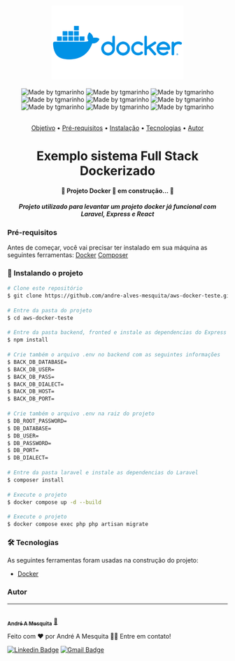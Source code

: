 <div align="center">
<img src="Docker-Logo.png" width="300" >
</div>
<br>
<div align="center">
 <img alt="Made by tgmarinho" src="https://img.shields.io/badge/Docker-v26.1.1-2496ED?style=plano&logo=docker"> 
 <img alt="Made by tgmarinho" src="https://img.shields.io/badge/Node-v20.11.1-5FA04E?style=plano&logo=nodedotjs"> 
 <img alt="Made by tgmarinho" src="https://img.shields.io/badge/Express-v4.19.2-000000?style=plano&logo=express">
 <img alt="Made by tgmarinho" src="https://img.shields.io/badge/Laravel-v11-FF2D20?style=plano&logo=laravel"> 
 <img alt="Made by tgmarinho" src="https://img.shields.io/badge/MySql-v8-4479A1?style=plano&logo=mysql"> 
 <img alt="Made by tgmarinho" src="https://img.shields.io/badge/Nginx-v1.25.5-009639?style=plano&logo=nginx"> 
 <img alt="Made by tgmarinho" src="https://img.shields.io/badge/Nginx-v1.25.5-009639?style=plano&logo=nginx"> 
 <img alt="Made by tgmarinho" src="https://img.shields.io/badge/React-v18.3.1-61DAFB?style=plano&logo=react"> 
 <img alt="Made by tgmarinho" src="https://img.shields.io/badge/Composer-v2.7.6-885630?style=plano&logo=composer"> 

 
<div>
<br>
<p align="center">
 <a href="#objetivo">Objetivo</a> •
 <a href="#prerequisitos">Pré-requisitos</a> • 
 <a href="#instalacao">Instalação</a> • 
 <a href="#Tecnologias">Tecnologias</a> •  
 <a href="#Autor">Autor</a>
</p>

<h1 align="center" id="objetivo">Exemplo sistema Full Stack Dockerizado</h1>

<h4 align="center"> 
	🚧  Projeto Docker 🚀 em construção...  🚧 
</h4>
<h5>
Projeto utilizado para levantar um projeto docker já funcional com Laravel, Express e React
</h5>

<div align="left" id="prerequisitos">

### Pré-requisitos

Antes de começar, você vai precisar ter instalado em sua máquina as seguintes ferramentas:
[Docker](https://www.docker.com/)
[Composer](https://getcomposer.org/)

</div>

<div align="left" id="instalacao">

### 🎲 Instalando o projeto
```bash
# Clone este repositório
$ git clone https://github.com/andre-alves-mesquita/aws-docker-teste.git

# Entre da pasta do projeto
$ cd aws-docker-teste

# Entre da pasta backend, fronted e instale as dependencias do Express e React
$ npm install

# Crie também o arquivo .env no backend com as seguintes informações
$ BACK_DB_DATABASE=
$ BACK_DB_USER=
$ BACK_DB_PASS=
$ BACK_DB_DIALECT=
$ BACK_DB_HOST=
$ BACK_DB_PORT=

# Crie também o arquivo .env na raiz do projeto
$ DB_ROOT_PASSWORD=
$ DB_DATABASE=
$ DB_USER=
$ DB_PASSWORD=
$ DB_PORT=
$ DB_DIALECT=

# Entre da pasta laravel e instale as dependencias do Laravel
$ composer install

# Execute o projeto
$ docker compose up -d --build

# Execute o projeto
$ docker compose exec php php artisan migrate

```

</div>

<div id="Tecnologias" align="left">

### 🛠 Tecnologias

As seguintes ferramentas foram usadas na construção do projeto:

- [Docker](https://www.docker.com/)
</div>

<div id="Autor" align="left">

### Autor
---

<a href="https://andre-alves-mesquita.github.io/">
 <img style="border-radius: 50%;" src="https://avatars.githubusercontent.com/u/47260233?s=400&u=e7dca57b5e53b7a7e8fba51f1e0b5049dbcf20dd&v=4" width="100px;" alt=""/>
 <br />
 <sub><b>André A Mesquita</b></sub></a> <a href="https://blog.rocketseat.com.br/author/thiago//" title="Rocketseat">🚀</a>


Feito com ❤️ por André A Mesquita 👋🏽 Entre em contato!

[![Linkedin Badge](https://img.shields.io/badge/-André%20A%20Mesquita-blue?style=flat-square&logo=Linkedin&logoColor=white&link=https://www.linkedin.com/in/andre-alves-mesquita-dev-php/)](https://www.linkedin.com/in/andre-alves-mesquita-dev-php/) 
[![Gmail Badge](https://img.shields.io/badge/-andre20mesquita@gmail.com-c14438?style=flat-square&logo=Gmail&logoColor=white&link=mailto:andre20mesquita@gmail.com)](mailto:andre20mesquita@gmail.com)

</div>
